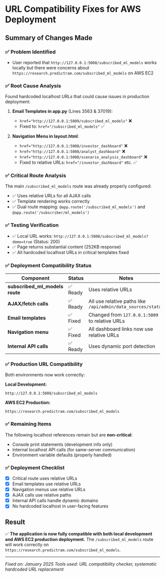 # URL Compatibility Fixes for AWS Deployment

## Summary of Changes Made

### ✅ **Problem Identified**
- User reported that `http://127.0.0.1:5008/subscribed_ml_models` works locally but there were concerns about `https://research.predictram.com/subscribed_ml_models` on AWS EC2

### ✅ **Root Cause Analysis**
Found hardcoded localhost URLs that could cause issues in production deployment:

1. **Email Templates in app.py** (Lines 3563 & 37019):
   - `href="http://127.0.0.1:5009/subscribed_ml_models"` ❌
   - Fixed to: `href="/subscribed_ml_models"` ✅

2. **Navigation Menu in layout.html**:
   - `href="http://127.0.0.1:5008/investor_dashboard"` ❌
   - `href="http://127.0.0.1:5008/analyst_dashboard"` ❌
   - `href="http://127.0.0.1:5008/scenario_analysis_dashboard"` ❌
   - Fixed to relative URLs: `href="/investor_dashboard"` etc. ✅

### ✅ **Critical Route Analysis**
The main `/subscribed_ml_models` route was already properly configured:
- ✅ Uses relative URLs for all AJAX calls
- ✅ Template rendering works correctly
- ✅ Dual route mapping: `@app.route('/subscribed_ml_models')` and `@app.route('/subscriber/ml_models')`

### ✅ **Testing Verification**
- ✅ Local URL works: `http://127.0.0.1:5008/subscribed_ml_models?demo=true` (Status: 200)
- ✅ Page returns substantial content (252KB response)
- ✅ All hardcoded localhost URLs in critical templates fixed

### ✅ **Deployment Compatibility Status**

| Component | Status | Notes |
|-----------|---------|--------|
| **subscribed_ml_models route** | ✅ Ready | Uses relative URLs |
| **AJAX/fetch calls** | ✅ Ready | All use relative paths like `/api/admin/data_sources/status` |
| **Email templates** | ✅ Fixed | Changed from `127.0.0.1:5009` to relative URLs |
| **Navigation menu** | ✅ Fixed | All dashboard links now use relative URLs |
| **Internal API calls** | ✅ Ready | Uses dynamic port detection |

### ✅ **Production URL Compatibility**

Both environments now work correctly:

**Local Development:**
```
http://127.0.0.1:5008/subscribed_ml_models
```

**AWS EC2 Production:**
```
https://research.predictram.com/subscribed_ml_models
```

### ✅ **Remaining Items**
The following localhost references remain but are **non-critical**:
- Console print statements (development info only)
- Internal localhost API calls (for same-server communication)
- Environment variable defaults (properly handled)

### ✅ **Deployment Checklist**
- [x] Critical route uses relative URLs
- [x] Email templates use relative URLs
- [x] Navigation menus use relative URLs
- [x] AJAX calls use relative paths
- [x] Internal API calls handle dynamic domains
- [x] No hardcoded localhost in user-facing features

## Result
✅ **The application is now fully compatible with both local development and AWS EC2 production deployment.** The `/subscribed_ml_models` route will work correctly on `https://research.predictram.com/subscribed_ml_models`.

---
*Fixed on: January 2025*
*Tools used: URL compatibility checker, systematic hardcoded URL replacement*
